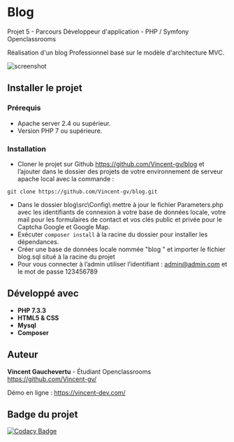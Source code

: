 # Blog 

Projet 5 - Parcours Développeur d'application - PHP / Symfony
Openclassrooms

Réalisation d'un blog Professionnel basé sur le modèle d'architecture MVC.

![screenshot](http://vincent-dev.com/img/screenshot.jpg)

## Installer le projet

### Prérequis  

* Apache server 2.4 ou supérieur.  
* Version PHP 7 ou supérieure. 

### Installation

* Cloner le projet sur Github  https://github.com/Vincent-gv/blog et l’ajouter dans le dossier des projets de votre environnement de serveur apache local avec la commande :
```
git clone https://github.com/Vincent-gv/blog.git
```
* Dans le dossier blog\src\Config\ mettre à jour le fichier Parameters.php avec les identifiants de connexion à votre base de données locale, votre mail pour les formulaires de contact et vos clés public et privée pour le Captcha Google et Google Map.  
* Exécuter ``composer install`` à la racine du dossier pour installer les dépendances.
* Créer une base de données locale nommée "blog " et importer le fichier blog.sql situé à la racine du projet  
* Pour vous connecter à l’admin utiliser l’identifiant : admin@admin.com et le mot de passe 123456789  

## Développé avec

* **PHP 7.3.3**
* **HTML5 & CSS**
* **Mysql**
* **Composer** 

## Auteur

**Vincent Gauchevertu** - Étudiant Openclassrooms 
https://github.com/Vincent-gv/

Démo en ligne : https://vincent-dev.com/

## Badge du projet
[![Codacy Badge](https://api.codacy.com/project/badge/Grade/005910e71c9541b9b40ea8a70335f0ae)](https://www.codacy.com/manual/Vincent-gv/blog?utm_source=github.com&amp;utm_medium=referral&amp;utm_content=Vincent-gv/blog&amp;utm_campaign=Badge_Grade)
